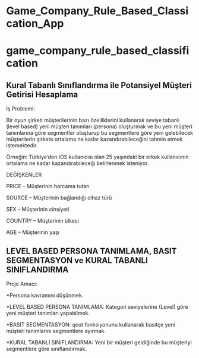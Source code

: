 # Game_Company_Rule_Based_Classication_App

# game_company_rule_based_classification

## Kural Tabanlı Sınıflandırma ile Potansiyel Müşteri Getirisi Hesaplama

İş Problemi:

Bir oyun şirketi müşterilerinin bazı özelliklerini kullanarak seviye tabanlı (level based) yeni müşteri tanımları (persona) oluşturmak ve bu yeni müşteri tanımlarına göre segmentler oluşturup bu segmentlere göre yeni gelebilecek müşterilerin şirkete ortalama ne kadar kazandırabileceğini tahmin etmek istemektedir.

Örneğin: Türkiye’den IOS kullanıcısı olan 25 yaşındaki bir erkek kullanıcının ortalama ne kadar kazandırabileceği belirlenmek isteniyor.

DEĞİŞKENLER

PRICE – Müşterinin harcama tutarı

SOURCE – Müşterinin bağlandığı cihaz türü

SEX – Müşterinin cinsiyeti

COUNTRY – Müşterinin ülkesi

AGE – Müşterinin yaşı

## LEVEL BASED PERSONA TANIMLAMA, BASIT SEGMENTASYON ve KURAL TABANLI SINIFLANDIRMA

Proje Amacı:

*Persona kavramını düşünmek.

*LEVEL BASED PERSONA TANIMLAMA: Kategori seviyelerine (Level) göre yeni müşteri tanımları yapabilmek.

*BASIT SEGMENTASYON: qcut fonksiyonunu kullanarak basitçe yeni müşteri tanımlarını segmentlere ayırmak.

*KURAL TABANLI SINIFLANDIRMA: Yeni bir müşteri geldiğinde bu müşteriyi segmentlere göre sınıflandırmak.

